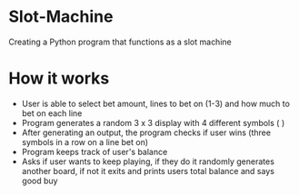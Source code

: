# Slot-Machine
Creating a Python program that functions as a slot machine

# How it works
- User is able to select bet amount, lines to bet on (1-3) and how much to bet on each line
- Program generates a random 3 x 3 display with 4 different symbols ( )
- After generating an output, the program checks if user wins (three symbols in a row on a line bet on)
- Program keeps track of user's balance
- Asks if user wants to keep playing, if they do it randomly generates another board, if not it exits and prints users total balance and says good buy
